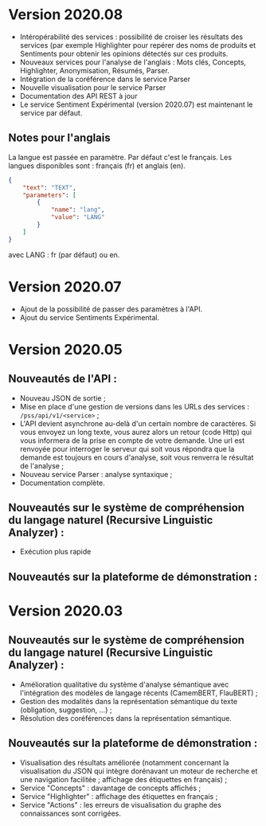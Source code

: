 # Version 2020.08
- Intéropérabilité des services : possibilité de croiser les résultats des services (par exemple Highlighter pour repérer des noms de produits et Sentiments pour obtenir les opinions détectés sur ces produits.
- Nouveaux services pour l'analyse de l'anglais :  Mots clés, Concepts, Highlighter, Anonymisation, Résumés, Parser.
- Intégration de la coréférence dans le service Parser
- Nouvelle visualisation pour le service Parser
- Documentation des API REST à jour
- Le service Sentiment Expérimental (version 2020.07) est maintenant le service par défaut.

## Notes pour l'anglais

La langue est passée en paramètre. Par défaut c'est le français. Les langues disponibles sont : français (fr) et anglais (en).   

```JSON
{
	"text": "TEXT",
	"parameters": [
		{
			"name": "lang",
			"value": "LANG"
		}
	]
}
```
avec LANG : fr (par défaut) ou en.


# Version 2020.07
- Ajout de la possibilité de passer des paramètres à l'API.
- Ajout du service Sentiments Expérimental.

# Version 2020.05

## Nouveautés de l'API :
- Nouveau JSON de sortie ;
- Mise en place d'une gestion de versions dans les URLs des services :
`/pss/api/v1/<service>` ;
- L'API devient asynchrone au-delà d'un certain nombre de caractères. Si vous envoyez un long texte, vous aurez alors un retour (code Http) qui vous informera de la prise en compte de votre demande. Une url est renvoyée pour interroger le serveur qui soit vous répondra que la demande est toujours en cours d'analyse, soit vous renverra le résultat de l'analyse ;
- Nouveau service Parser : analyse syntaxique ;
- Documentation complète.

## Nouveautés sur le système de compréhension du langage naturel (Recursive Linguistic Analyzer) :
- Exécution plus rapide

## Nouveautés sur la plateforme de démonstration :

# Version 2020.03

## Nouveautés sur le système de compréhension du langage naturel (Recursive Linguistic Analyzer) :
- Amélioration qualitative du système d'analyse sémantique avec l'intégration des modèles de langage récents (CamemBERT, FlauBERT) ;
- Gestion des modalités dans la représentation sémantique du texte (obligation, suggestion, ...) ;
- Résolution des coréférences dans la représentation sémantique.

## Nouveautés sur la plateforme de démonstration :
- Visualisation des résultats améliorée (notamment concernant la visualisation du JSON qui intègre dorénavant un moteur de recherche et une navigation facilitée ; affichage des étiquettes en français) ;
- Service "Concepts" : davantage de concepts affichés ;
- Service "Highlighter" : affichage des étiquettes en français ;
- Service "Actions" : les erreurs de visualisation du graphe des connaissances sont corrigées.
